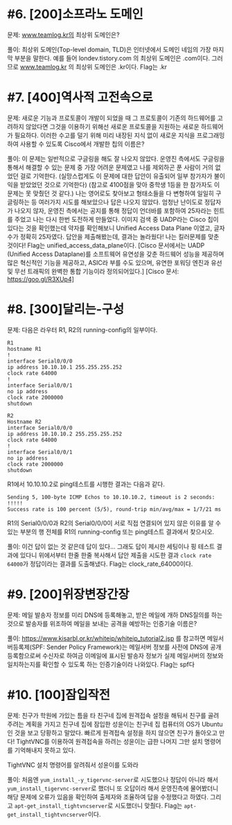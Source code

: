 ﻿# #6. [200]소프라노 도메인
문제:
www.teamlog.kr의 최상위 도메인은?

풀이:
최상위 도메인(Top-level domain, TLD)은 인터넷에서 도메인 네임의 가장 마지막 부분을 말한다.
예를 들어 londev.tistory.com 의 최상위 도메인은 .com이다.
그러므로 www.teamlog.kr 의 최상위 도메인은 .kr이다.
Flag는 .kr

# #7. [400]역사적 고전속으로
문제:
새로운 기능과 프로토콜이 개발이 되었을 때 그 프로토콜이 기존의 하드웨어를 고려하지 않았다면 그것을 이용하기 위해선 새로운 프로토콜을 지원하는 새로운 하드웨어가 필요하다.
이러한 수고를 덜기 위해 미리 내장된 지식 없이 새로운 지식을 프로그래밍 하여 사용할 수 있도록 Cisco에서 개발한 칩의 이름은?

풀이:
이 문제는 일반적으로 구글링을 해도 잘 나오지 않았다. 운영진 측에서도 구글링을 통해서 해결할 수 있는 문제 중 가장 어려운 문제였고 나를 제외하곤 푼 사람이 거의 없었던 걸로 기억한다.
(실망스럽게도 이 문제에 대한 답안이 유출되어 일부 참가자가 불이익을 받았었던 것으로 기억한다)
(참고로 4100점을 맞아 중학생 1등을 한 참가자도 이 문제는 못 맞췄던 것 같다.)
나는 영어로도 찾아보고 형태소들을 다 변형하여 일일히 구글링하는 등 여러가지 시도를 해보았으나 답은 나오지 않았다.
엄청난 난이도로 정답자가 나오지 않자, 운영진 측에서는 공지를 통해 정답이 언더바를 포함하여 25자라는 힌트를 주었고 나는 다시 한번 도전하게 만들었다.
이미지 검색 중 UADP라는 Cisco 칩이 있다는 것을 확인했는데 약자를 확인해보니 Unified Access Data Plane 이였고, 글자수가 정확히 25자였다.
답안을 제출해봤는데, 결과는 놀라웠다! 나는 킬러문제를 맞춘 것이다!
Flag는 unified_access_data_plane이다.
[Cisco 문서에서는 UADP (Unified Access Dataplane)를 소프트웨어 유연성을 갖춘 하드웨어 성능을 제공하며 많은 혁신적인 기능을 제공하고, ASIC라 부를 수도 있으며, 유연한 포워딩 엔진과 유선 및 무선 트래픽의 완벽한 통합 기능이라 정의되어있다.]
[Cisco 문서: https://goo.gl/R3XUp4]

# #8. [300]달리는-구성
문제:
다음은 라우터 R1, R2의 running-config의 일부이다.

```
R1
hostname R1
!
interface Serial0/0/0
ip address 10.10.10.1 255.255.255.252
clock rate 64000
!
interface Serial0/0/1
no ip address
clock rate 2000000
shutdown
```

```
R2
Hostname R2
interface Serial0/0/0
ip address 10.10.10.2 255.255.255.252
clock rate 64000
!
interface Serial0/0/1
no ip address
clock rate 2000000
shutdown
```

R1에서 10.10.10.2로 ping테스트를 시행한 결과는 다음과 같다.
```
Sending 5, 100-byte ICMP Echos to 10.10.10.2, timeout is 2 seconds:
!!!!!
Success rate is 100 percent (5/5), round-trip min/avg/max = 1/7/21 ms
```

R1의 Serial0/0/0과 R2의 Serial0/0/0이 서로 직접 연결되어 있지 않은 이유를 알 수 있는 부분의 행 전체를 R1의 running-config 또는 ping테스트 결과에서 찾으시오.

풀이:
이건 답이 없는 것 같은데 답이 있다... 그래도 답이 제시한 세팅이나 핑 테스트 결과에 있다니 위에서부터 한줄 한줄 복사해서 답안 제출을 시도한 결과 ```clock rate 64000```가 정답이라는 결과를 도출해냈다.
Flag는 clock_rate_64000이다.

# #9. [200]위장변장간장

문제:
메일 발송자 정보를 미리 DNS에 등록해놓고, 받은 메일에 개하 DNS질의를 하는 것으로 발송자를 위조하여 메일을 보내는 공격을 예방하는 인증기술 이름은?

풀이:
https://www.kisarbl.or.kr/whiteip/whiteip_tutorial2.jsp 를 참고하면 메일서버등록제(SPF: Sender Policy Framework)는 메일서버 정보를 사전에 DNS에 공개 등록함으로써 수신자로 하여금 이메일에 표시된 발송자 정보가 실제 메일서버의 정보와 일치하는지를 확인할 수 있도록 하는 인증기술이라 나와있다.
Flag는 spf다

# #10. [100]잠입작전

문제:
친구가 학원에 가있는 틈을 타 친구네 집에 원격접속 설정을 해둬서 친구를 골려 주려는 계획을 가지고 친구네 집에 잠입한 성윤이는 친구네 집 컴퓨터의 OS가 Ubuntu인 것을 보고 당황하고 말았다.
빠르게 원격접속 설정을 하지 않으면 친구가 돌아오고 만다!
TightVNC를 이용하여 원격접속을 하려는 성윤이는 급한 나머지 그만 설치 명령어를 기억해내지 못하고 있다.

TightVNC 설치 명령어를 알려줘서 성윤이를 도와라

풀이:
처음엔 ```yum_install_-y_tigervnc-server```로 시도했으나 정답이 아니라 해서 ```yum_install_tigervnc-server```로 했더니 또 오답이라 해서 운영진측에 물어봤더니 해당 문제에 오류가 있음을 확인하여 출제자와 조율하여 답을 수정했다고 하였다.
그리고 ```apt-get_install_tightvncserver```로 시도했더니 맞췄다.
Flag는 ```apt-get_install_tightvncserver```이다.
